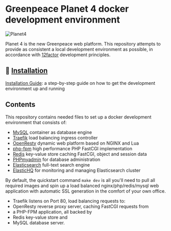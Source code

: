 # Greenpeace Planet 4 docker development environment

![Planet4](./planet4.png)

Planet 4 is the new Greenpeace web platform. This repository attempts to provide as consistent a local development environment as possible, in accordance with [12factor](https://12factor.net/) development principles.

## 👷 [Installation](https://support.greenpeace.org/planet4/development/installation)

[Installation Guide](https://support.greenpeace.org/planet4/development/installation): a step-by-step guide on how to get the development environment up and running

## Contents

This repository contains needed files to set up a docker development environment that consists of:

- [MySQL](https://hub.docker.com/_/mysql/) container as database engine
- [Traefik](https://traefik.io) load balancing ingress controller
- [OpenResty](https://openresty.org) dynamic web platform based on NGINX and Lua
- [php-fpm](https://php-fpm.org/) high performance PHP FastCGI implementation
- [Redis](https://redis.io/) key-value store caching FastCGI, object and session data
- [PHPmyadmin](https://hub.docker.com/r/phpmyadmin/phpmyadmin/) for database administration
- [Elasticsearch](https://github.com/elastic/elasticsearch) full-text search engine
- [ElasticHQ](https://hub.docker.com/r/elastichq/elasticsearch-hq/) for monitoring and managing Elasticsearch cluster

By default, the quickstart command `make dev` is all you'll need to pull all required images and spin up a load balanced nginx/php/redis/mysql web application with automatic SSL generation in the comfort of your own office.

- Traefik listens on Port 80, load balancing requests to:
- OpenResty reverse proxy server, caching FastCGI requests from
- a PHP-FPM application, all backed by
- Redis key-value store and
- MySQL database server.

